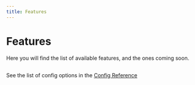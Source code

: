 ```yaml
---
title: Features
---
```


# Features

Here you will find the list of available features, and the ones coming soon.

<FeaturesList />

##

See the list of config options in the [Config Reference](../config/)
